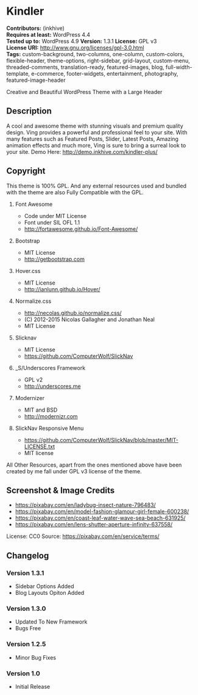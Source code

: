 # Kindler

**Contributors:** (inkhive)  
**Requires at least:** WordPress 4.4  
**Tested up to:** WordPress 4.9
**Version:** 1.3.1
**License:** GPL v3  
**License URI:** http://www.gnu.org/licenses/gpl-3.0.html  
**Tags:** custom-background, two-columns, one-column, custom-colors, flexible-header, theme-options, right-sidebar, grid-layout, custom-menu, threaded-comments, translation-ready, featured-images, blog, full-width-template, e-commerce, footer-widgets, entertainment, photography, featured-image-header

Creative and Beautiful WordPress Theme with a Large Header

## Description

A cool and awesome theme with stunning visuals and premium quality design. Ving provides a powerful and professional feel to your site. With many features such as Featured Posts, Slider, Latest Posts, Amazing animation effects and much more, Ving is sure to bring a surreal look to your site. 
Demo Here: http://demo.inkhive.com/kindler-plus/


## Copyright


This theme is 100% GPL. And any external resources used and bundled with the theme are also Fully Compatible with the GPL.

1. Font Awesome
	- Code under MIT License
	- Font under SIL OFL 1.1 
	- http://fortawesome.github.io/Font-Awesome/
	
2. Bootstrap
	- MIT License
	- http://getbootstrap.com
	
3. Hover.css
	- MIT License
	- http://ianlunn.github.io/Hover/
	
4. Normalize.css	
	- http://necolas.github.io/normalize.css/
	- (C) 2012-2015 Nicolas Gallagher and Jonathan Neal
	- MIT License
	
5. Slicknav
	- MIT License
	- https://github.com/ComputerWolf/SlickNav			
	
6. _S/Underscores Framework
	- GPL v2
	- http://underscores.me

7. Modernizer 			
	- MIT and BSD
	- http://modernizr.com
	
8. SlickNav Responsive Menu
	- https://github.com/ComputerWolf/SlickNav/blob/master/MIT-LICENSE.txt
	- MIT license
	
All Other Resources, apart from the ones mentioned above have been created by me fall under GPL v3 license of the theme.	

## Screenshot & Image Credits

* https://pixabay.com/en/ladybug-insect-nature-796483/
* https://pixabay.com/en/model-fashion-glamour-girl-female-600238/
* https://pixabay.com/en/coast-leaf-water-wave-sea-beach-631925/
* https://pixabay.com/en/lens-shutter-aperture-infinity-637558/

License: CC0
Source: https://pixabay.com/en/service/terms/	

## Changelog

### Version 1.3.1

* Sidebar Options Added
* Blog Layouts Opiton Added

### Version 1.3.0

* Updated To New Framework
* Bugs Free
	
### Version 1.2.5

* Minor Bug Fixes

### Version 1.0

* Initial Release
